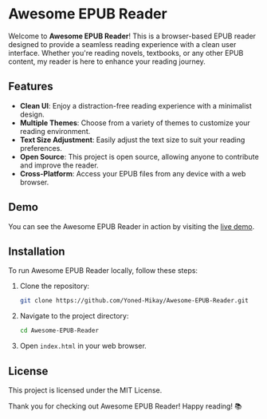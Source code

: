 # Awesome EPUB Reader

Welcome to **Awesome EPUB Reader**! This is a browser-based EPUB reader designed to provide a seamless reading experience with a clean user interface. Whether you're reading novels, textbooks, or any other EPUB content, my reader is here to enhance your reading journey.

## Features

- **Clean UI**: Enjoy a distraction-free reading experience with a minimalist design.
- **Multiple Themes**: Choose from a variety of themes to customize your reading environment.
- **Text Size Adjustment**: Easily adjust the text size to suit your reading preferences.
- **Open Source**: This project is open source, allowing anyone to contribute and improve the reader.
- **Cross-Platform**: Access your EPUB files from any device with a web browser.

## Demo

You can see the Awesome EPUB Reader in action by visiting the [live demo](#).

## Installation

To run Awesome EPUB Reader locally, follow these steps:

1. Clone the repository:
   ```bash
   git clone https://github.com/Yoned-Mikay/Awesome-EPUB-Reader.git
   ```
2. Navigate to the project directory:
   ```bash
   cd Awesome-EPUB-Reader
   ```
3. Open `index.html` in your web browser.

## License

This project is licensed under the MIT License.

Thank you for checking out Awesome EPUB Reader! Happy reading! 📚
